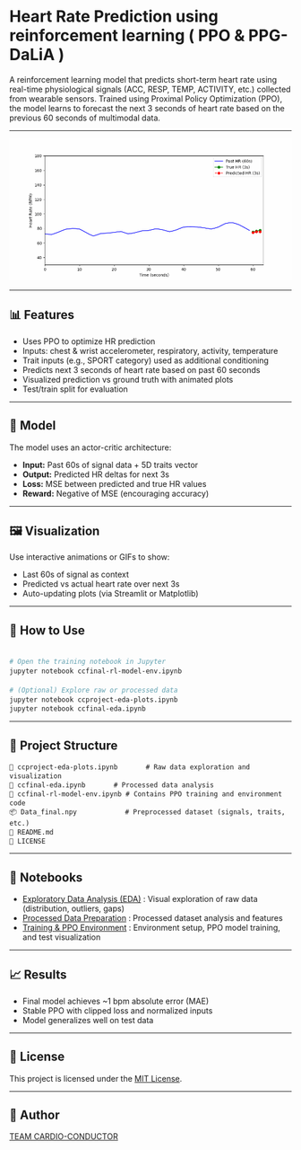 #  Heart Rate Prediction using reinforcement learning ( PPO & PPG-DaLiA )

A reinforcement learning model that predicts short-term heart rate using real-time physiological signals (ACC, RESP, TEMP, ACTIVITY, etc.) collected from wearable sensors. Trained using Proximal Policy Optimization (PPO), the model learns to forecast the next 3 seconds of heart rate based on the previous 60 seconds of multimodal data.

---

![HR Prediction Animation](assets/hr_prediction.gif)

---

## 📊 Features

- Uses PPO to optimize HR prediction
- Inputs: chest & wrist accelerometer, respiratory, activity, temperature
- Trait inputs (e.g., SPORT category) used as additional conditioning
- Predicts next 3 seconds of heart rate based on past 60 seconds
- Visualized prediction vs ground truth with animated plots
- Test/train split for evaluation

---

## 🧠 Model

The model uses an actor-critic architecture:

- **Input:** Past 60s of signal data + 5D traits vector
- **Output:** Predicted HR deltas for next 3s
- **Loss:** MSE between predicted and true HR values
- **Reward:** Negative of MSE (encouraging accuracy)

---

## 🖼 Visualization

Use interactive animations or GIFs to show:

- Last 60s of signal as context
- Predicted vs actual heart rate over next 3s
- Auto-updating plots (via Streamlit or Matplotlib)

---

## 🧪 How to Use

```bash

# Open the training notebook in Jupyter
jupyter notebook ccfinal-rl-model-env.ipynb

# (Optional) Explore raw or processed data
jupyter notebook ccproject-eda-plots.ipynb
jupyter notebook ccfinal-eda.ipynb

```

---

## 📁 Project Structure

```
📓 ccproject-eda-plots.ipynb       # Raw data exploration and visualization
📓 ccfinal-eda.ipynb       # Processed data analysis
📓 ccfinal-rl-model-env.ipynb # Contains PPO training and environment code
📦 Data_final.npy            # Preprocessed dataset (signals, traits, etc.)
📜 README.md
📄 LICENSE
```

---

## 📓 Notebooks

- [Exploratory Data Analysis (EDA)](https://www.kaggle.com/code/hosseineskandaria/ccproject-eda-plots) : Visual exploration of raw data (distribution, outliers, gaps)
- [Processed Data Preparation](https://www.kaggle.com/code/hosseineskandaria/ccfinal-eda) : Processed dataset analysis and features
- [Training & PPO Environment](https://www.kaggle.com/code/hosseineskandaria/ccfinal-rl-model-env) : Environment setup, PPO model training, and test visualization

---

## 📈 Results

- Final model achieves ~1 bpm absolute error (MAE)
- Stable PPO with clipped loss and normalized inputs
- Model generalizes well on test data


---

## 📄 License

This project is licensed under the [MIT License](./LICENSE).

---

## 🤛 Author

[TEAM CARDIO-CONDUCTOR](https://github.com/Hossein-Eskandari-a)

